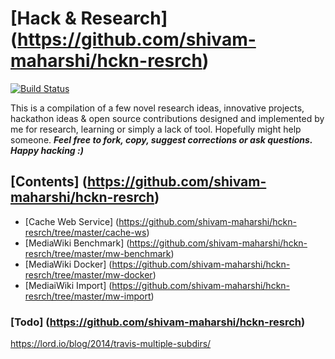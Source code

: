 # [Hack & Research] (https://github.com/shivam-maharshi/hckn-resrch)
[![Build Status](https://travis-ci.org/shivam-maharshi/Algorithms.svg?branch=master)](https://travis-ci.org/shivam-maharshi/Algorithms)

This is a compilation of a few novel research ideas, innovative projects, hackathon ideas & open source contributions designed and implemented by me for research, learning or simply a lack of tool. Hopefully might help someone. _**Feel free to fork, copy, suggest corrections or ask questions. Happy hacking :)**_

## [Contents] (https://github.com/shivam-maharshi/hckn-resrch)
* [Cache Web Service] (https://github.com/shivam-maharshi/hckn-resrch/tree/master/cache-ws)
* [MediaWiki Benchmark] (https://github.com/shivam-maharshi/hckn-resrch/tree/master/mw-benchmark) 
* [MediaWiki Docker] (https://github.com/shivam-maharshi/hckn-resrch/tree/master/mw-docker)
* [MediaiWiki Import] (https://github.com/shivam-maharshi/hckn-resrch/tree/master/mw-import)

### [Todo] (https://github.com/shivam-maharshi/hckn-resrch)
https://lord.io/blog/2014/travis-multiple-subdirs/
